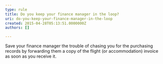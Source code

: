 ```yaml
---
type: rule
title: Do you keep your finance manager in the loop?
uri: do-you-keep-your-finance-manager-in-the-loop
created: 2015-04-28T05:13:51.0000000Z
authors: []

---
```


​Save your finance manager the trouble of chasing you for the purchasing records by forwarding them a copy of the flight (or accommodation) invoice as soon as you receive it.​​
